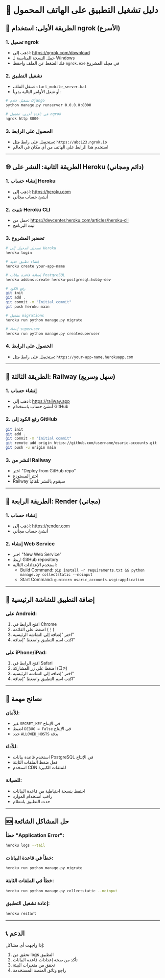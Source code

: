 # 📱 دليل تشغيل التطبيق على الهاتف المحمول

## 🚀 الطريقة الأولى: استخدام ngrok (الأسرع)

### 1. تحميل ngrok
- اذهب إلى: https://ngrok.com/download
- حمل النسخة المناسبة لـ Windows
- فك الضغط عن الملف واحفظ `ngrok.exe` في مجلد المشروع

### 2. تشغيل التطبيق
- شغل الملف: `start_mobile_server.bat`
- أو شغل الأوامر التالية يدوياً:

```bash
# تشغيل خادم Django
python manage.py runserver 0.0.0.0:8000

# في نافذة أخرى، تشغيل ngrok
ngrok http 8000
```

### 3. الحصول على الرابط
- ستحصل على رابط مثل: `https://abc123.ngrok.io`
- استخدم هذا الرابط على الهاتف من أي مكان في العالم

---

## 🌐 الطريقة الثانية: النشر على Heroku (دائم ومجاني)

### 1. إنشاء حساب Heroku
- اذهب إلى: https://heroku.com
- أنشئ حساب مجاني

### 2. تثبيت Heroku CLI
- حمل من: https://devcenter.heroku.com/articles/heroku-cli
- ثبت البرنامج

### 3. تحضير المشروع
```bash
# تسجيل الدخول إلى Heroku
heroku login

# إنشاء تطبيق جديد
heroku create your-app-name

# إضافة قاعدة بيانات PostgreSQL
heroku addons:create heroku-postgresql:hobby-dev

# رفع الكود
git init
git add .
git commit -m "Initial commit"
git push heroku main

# تشغيل migrations
heroku run python manage.py migrate

# إنشاء superuser
heroku run python manage.py createsuperuser
```

### 4. الحصول على الرابط
- ستحصل على رابط مثل: `https://your-app-name.herokuapp.com`

---

## 🚄 الطريقة الثالثة: Railway (سهل وسريع)

### 1. إنشاء حساب
- اذهب إلى: https://railway.app
- أنشئ حساب باستخدام GitHub

### 2. رفع الكود إلى GitHub
```bash
git init
git add .
git commit -m "Initial commit"
git remote add origin https://github.com/username/osaric-accounts.git
git push -u origin main
```

### 3. النشر من Railway
- اختر "Deploy from GitHub repo"
- اختر المستودع
- Railway سيقوم بالنشر تلقائياً

---

## 🎯 الطريقة الرابعة: Render (مجاني)

### 1. إنشاء حساب
- اذهب إلى: https://render.com
- أنشئ حساب مجاني

### 2. إنشاء Web Service
- اختر "New Web Service"
- اربط GitHub repository
- استخدم الإعدادات التالية:
  - Build Command: `pip install -r requirements.txt && python manage.py collectstatic --noinput`
  - Start Command: `gunicorn osaric_accounts.wsgi:application`

---

## 📱 إضافة التطبيق للشاشة الرئيسية

### على Android:
1. افتح الرابط في Chrome
2. اضغط على القائمة (⋮)
3. اختر "إضافة إلى الشاشة الرئيسية"
4. اكتب اسم التطبيق واضغط "إضافة"

### على iPhone/iPad:
1. افتح الرابط في Safari
2. اضغط على زر المشاركة (□↗)
3. اختر "إضافة إلى الشاشة الرئيسية"
4. اكتب اسم التطبيق واضغط "إضافة"

---

## 🔧 نصائح مهمة

### للأمان:
- غير `SECRET_KEY` في الإنتاج
- اضبط `DEBUG = False` في الإنتاج
- حدد `ALLOWED_HOSTS` بدقة

### للأداء:
- استخدم قاعدة بيانات PostgreSQL في الإنتاج
- فعل ضغط الملفات الثابتة
- استخدم CDN للملفات الكبيرة

### للصيانة:
- احتفظ بنسخة احتياطية من قاعدة البيانات
- راقب استخدام الموارد
- حدث التطبيق بانتظام

---

## 🆘 حل المشاكل الشائعة

### خطأ "Application Error":
```bash
heroku logs --tail
```

### خطأ في قاعدة البيانات:
```bash
heroku run python manage.py migrate
```

### خطأ في الملفات الثابتة:
```bash
heroku run python manage.py collectstatic --noinput
```

### إعادة تشغيل التطبيق:
```bash
heroku restart
```

---

## 📞 الدعم

إذا واجهت أي مشاكل:
1. تحقق من logs التطبيق
2. تأكد من صحة إعدادات قاعدة البيانات
3. تحقق من متغيرات البيئة
4. راجع وثائق المنصة المستخدمة
